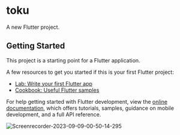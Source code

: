 # toku

A new Flutter project.

## Getting Started

This project is a starting point for a Flutter application.

A few resources to get you started if this is your first Flutter project:

- [Lab: Write your first Flutter app](https://docs.flutter.dev/get-started/codelab)
- [Cookbook: Useful Flutter samples](https://docs.flutter.dev/cookbook)

For help getting started with Flutter development, view the
[online documentation](https://docs.flutter.dev/), which offers tutorials,
samples, guidance on mobile development, and a full API reference.


![Screenrecorder-2023-09-09-00-50-14-295](https://github.com/Mohamed123-r/Toku/assets/143755584/0c8b2012-3a2d-4b48-997d-5b1642788325)

